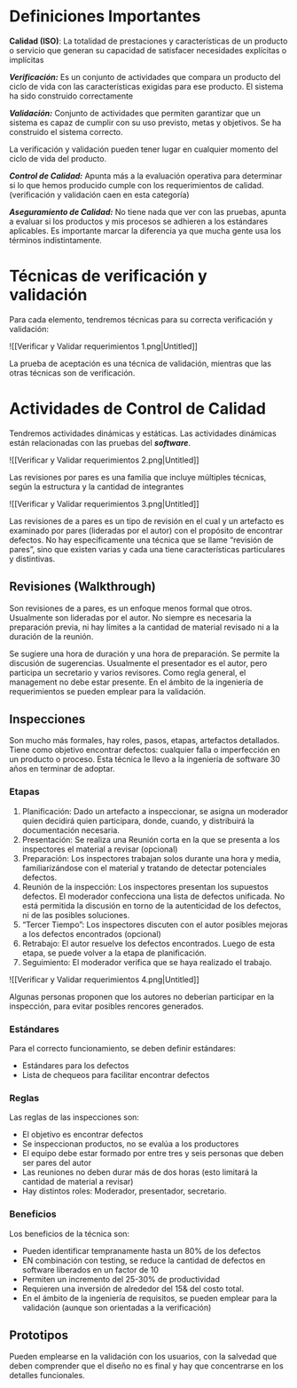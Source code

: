 # Definiciones Importantes

**Calidad (ISO)**: La totalidad de prestaciones y características de un producto o servicio que generan su capacidad de satisfacer necesidades explícitas o implícitas

***Verificación:*** Es un conjunto de actividades que compara un producto del ciclo de vida con las características exigidas para ese producto. El sistema ha sido construido correctamente

***Validación:*** Conjunto de actividades que permiten garantizar que un sistema es capaz de cumplir con su uso previsto, metas y objetivos. Se ha construido el sistema correcto. 

La verificación y validación pueden tener lugar en cualquier momento del ciclo de vida del producto.

***Control de Calidad:*** Apunta más a la evaluación operativa para determinar si lo que hemos producido cumple con los requerimientos de calidad. (verificación y validación caen en esta categoría)

***Aseguramiento de Calidad:*** No tiene nada que ver con las pruebas, apunta a evaluar si los productos y mis procesos se adhieren a los estándares aplicables. Es importante marcar la diferencia ya que mucha gente usa los términos indistintamente.

# Técnicas de verificación y validación

Para cada elemento, tendremos técnicas para su correcta verificación y validación:

![[Verificar y Validar requerimientos 1.png|Untitled]]

La prueba de aceptación es una técnica de validación, mientras que las otras técnicas son de verificación.

# Actividades de Control de Calidad

Tendremos actividades dinámicas y estáticas. Las actividades dinámicas están relacionadas con las pruebas del ***software***. 

![[Verificar y Validar requerimientos 2.png|Untitled]]

Las revisiones por pares es una familia que incluye múltiples técnicas, según la estructura y la cantidad de integrantes

![[Verificar y Validar requerimientos 3.png|Untitled]]

Las revisiones de a pares es un tipo de revisión en el cual y un artefacto es examinado por pares (lideradas por el autor) con el propósito de encontrar defectos. No hay específicamente una técnica que se llame “revisión de pares”, sino que existen varias y cada una tiene características particulares y distintivas.

## Revisiones (Walkthrough)

Son revisiones de a pares, es un enfoque menos formal que otros. Usualmente son lideradas por el autor. No siempre es necesaria la preparación previa, ni hay límites a la cantidad de material revisado ni a la duración de la reunión.

Se sugiere una hora de duración y una hora de preparación. Se permite la discusión de sugerencias. Usualmente el presentador es el autor, pero participa un secretario y varios revisores. Como regla general, el management no debe estar presente. En el ámbito de la ingeniería de requerimientos se pueden emplear para la validación.

## Inspecciones

Son mucho más formales, hay roles, pasos, etapas, artefactos detallados. Tiene como objetivo encontrar defectos: cualquier falla o imperfección en un producto o proceso. Esta técnica le llevo a la ingeniería de software 30 años en terminar de adoptar.

### Etapas

1. Planificación: Dado un artefacto a inspeccionar, se asigna un moderador quien decidirá quien participara, donde, cuando, y distribuirá la documentación necesaria.
2. Presentación: Se realiza una Reunión corta en la que se presenta a los inspectores el material a revisar (opcional)
3. Preparación: Los inspectores trabajan solos durante una hora y media, familiarizándose con el material y tratando de detectar potenciales defectos.
4. Reunión de la inspección: Los inspectores presentan los supuestos defectos. El moderador confecciona una lista de defectos unificada. No está permitida la discusión en torno de la autenticidad de los defectos, ni de las posibles soluciones.
5. “Tercer Tiempo”: Los inspectores discuten con el autor posibles mejoras a los defectos encontrados (opcional)
6. Retrabajo: El autor resuelve los defectos encontrados. Luego de esta etapa, se puede volver a la etapa de planificación.
7. Seguimiento: El moderador verifica que se haya realizado el trabajo.

![[Verificar y Validar requerimientos 4.png|Untitled]]

Algunas personas proponen que los autores no deberían participar en la inspección, para evitar posibles rencores generados.

### Estándares

Para el correcto funcionamiento, se deben definir estándares:

- Estándares para los defectos
- Lista de chequeos para facilitar encontrar defectos

### Reglas

Las reglas de las inspecciones son:

- El objetivo es encontrar defectos
- Se inspeccionan productos, no se evalúa a los productores
- El equipo debe estar formado por entre tres y seis personas que deben ser pares del autor
- Las reuniones no deben durar más de dos horas (esto limitará la cantidad de material a revisar)
- Hay distintos roles: Moderador, presentador, secretario.

### Beneficios

Los beneficios de la técnica son:

- Pueden identificar tempranamente hasta un 80% de los defectos
- EN combinación con testing, se reduce la cantidad de defectos en software liberados en un factor de 10
- Permiten un incremento del 25-30% de productividad
- Requieren una inversión de alrededor del 15& del costo total.
- En el ámbito de la ingeniería de requisitos, se pueden emplear para la validación (aunque son orientadas a la verificación)

## Prototipos

Pueden emplearse en la validación con los usuarios, con la salvedad que deben comprender que el diseño no es final y hay que concentrarse en los detalles funcionales.